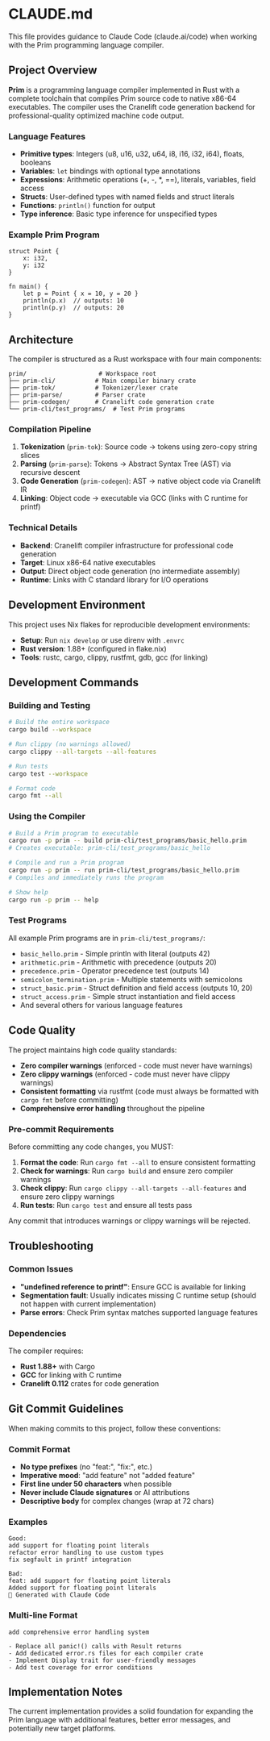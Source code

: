 # CLAUDE.md

This file provides guidance to Claude Code (claude.ai/code) when working with the Prim programming language compiler.

## Project Overview

**Prim** is a programming language compiler implemented in Rust with a complete toolchain that compiles Prim source code to native x86-64 executables. The compiler uses the Cranelift code generation backend for professional-quality optimized machine code output.

### Language Features
- **Primitive types**: Integers (u8, u16, u32, u64, i8, i16, i32, i64), floats, booleans
- **Variables**: `let` bindings with optional type annotations
- **Expressions**: Arithmetic operations (+, -, *, ==), literals, variables, field access
- **Structs**: User-defined types with named fields and struct literals
- **Functions**: `println()` function for output
- **Type inference**: Basic type inference for unspecified types

### Example Prim Program
```prim
struct Point {
    x: i32,
    y: i32
}

fn main() {
    let p = Point { x = 10, y = 20 }
    println(p.x)  // outputs: 10
    println(p.y)  // outputs: 20
}
```

## Architecture

The compiler is structured as a Rust workspace with four main components:

```
prim/                    # Workspace root
├── prim-cli/           # Main compiler binary crate
├── prim-tok/           # Tokenizer/lexer crate
├── prim-parse/         # Parser crate
├── prim-codegen/       # Cranelift code generation crate
└── prim-cli/test_programs/  # Test Prim programs
```

### Compilation Pipeline
1. **Tokenization** (`prim-tok`): Source code → tokens using zero-copy string slices
2. **Parsing** (`prim-parse`): Tokens → Abstract Syntax Tree (AST) via recursive descent
3. **Code Generation** (`prim-codegen`): AST → native object code via Cranelift IR
4. **Linking**: Object code → executable via GCC (links with C runtime for printf)

### Technical Details
- **Backend**: Cranelift compiler infrastructure for professional code generation
- **Target**: Linux x86-64 native executables
- **Output**: Direct object code generation (no intermediate assembly)
- **Runtime**: Links with C standard library for I/O operations

## Development Environment

This project uses Nix flakes for reproducible development environments:

- **Setup**: Run `nix develop` or use direnv with `.envrc`
- **Rust version**: 1.88+ (configured in flake.nix)
- **Tools**: rustc, cargo, clippy, rustfmt, gdb, gcc (for linking)

## Development Commands

### Building and Testing
```bash
# Build the entire workspace
cargo build --workspace

# Run clippy (no warnings allowed)
cargo clippy --all-targets --all-features

# Run tests
cargo test --workspace

# Format code
cargo fmt --all
```

### Using the Compiler
```bash
# Build a Prim program to executable
cargo run -p prim -- build prim-cli/test_programs/basic_hello.prim
# Creates executable: prim-cli/test_programs/basic_hello

# Compile and run a Prim program
cargo run -p prim -- run prim-cli/test_programs/basic_hello.prim
# Compiles and immediately runs the program

# Show help
cargo run -p prim -- help
```

### Test Programs
All example Prim programs are in `prim-cli/test_programs/`:
- `basic_hello.prim` - Simple println with literal (outputs 42)
- `arithmetic.prim` - Arithmetic with precedence (outputs 20)
- `precedence.prim` - Operator precedence test (outputs 14)
- `semicolon_termination.prim` - Multiple statements with semicolons
- `struct_basic.prim` - Struct definition and field access (outputs 10, 20)
- `struct_access.prim` - Simple struct instantiation and field access
- And several others for various language features

## Code Quality

The project maintains high code quality standards:

- **Zero compiler warnings** (enforced - code must never have warnings)
- **Zero clippy warnings** (enforced - code must never have clippy warnings)
- **Consistent formatting** via rustfmt (code must always be formatted with `cargo fmt` before committing)
- **Comprehensive error handling** throughout the pipeline

### Pre-commit Requirements

Before committing any code changes, you MUST:

1. **Format the code**: Run `cargo fmt --all` to ensure consistent formatting
2. **Check for warnings**: Run `cargo build` and ensure zero compiler warnings
3. **Check clippy**: Run `cargo clippy --all-targets --all-features` and ensure zero clippy warnings
4. **Run tests**: Run `cargo test` and ensure all tests pass

Any commit that introduces warnings or clippy warnings will be rejected.

## Troubleshooting

### Common Issues
- **"undefined reference to printf"**: Ensure GCC is available for linking
- **Segmentation fault**: Usually indicates missing C runtime setup (should not happen with current implementation)
- **Parse errors**: Check Prim syntax matches supported language features

### Dependencies
The compiler requires:
- **Rust 1.88+** with Cargo
- **GCC** for linking with C runtime
- **Cranelift 0.112** crates for code generation

## Git Commit Guidelines

When making commits to this project, follow these conventions:

### Commit Format
- **No type prefixes** (no "feat:", "fix:", etc.)
- **Imperative mood**: "add feature" not "added feature"  
- **First line under 50 characters** when possible
- **Never include Claude signatures** or AI attributions
- **Descriptive body** for complex changes (wrap at 72 chars)

### Examples
```
Good:
add support for floating point literals
refactor error handling to use custom types
fix segfault in printf integration

Bad:
feat: add support for floating point literals  
Added support for floating point literals
🤖 Generated with Claude Code
```

### Multi-line Format
```
add comprehensive error handling system

- Replace all panic!() calls with Result returns
- Add dedicated error.rs files for each compiler crate  
- Implement Display trait for user-friendly messages
- Add test coverage for error conditions
```

## Implementation Notes

The current implementation provides a solid foundation for expanding the Prim language with additional features, better error messages, and potentially new target platforms.